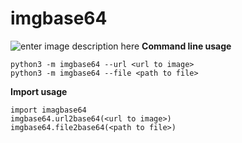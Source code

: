 ﻿# **imgbase64**
![enter image description here](https://img.shields.io/pypi/v/imgbase64.svg?color=gree)
**Command line usage**

    python3 -m imgbase64 --url <url to image>
    python3 -m imgbase64 --file <path to file>
**Import usage**

    import imagbase64
    imgbase64.url2base64(<url to image>)
    imgbase64.file2base64(<path to file>)

